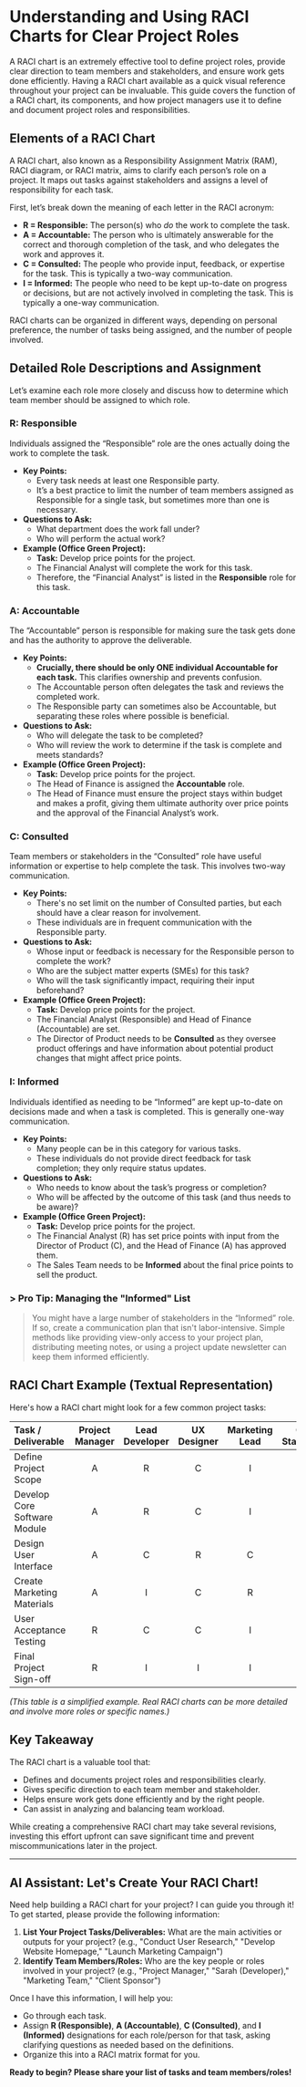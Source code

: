 # Understanding and Using RACI Charts for Clear Project Roles

A RACI chart is an extremely effective tool to define project roles, provide clear direction to team members and stakeholders, and ensure work gets done efficiently. Having a RACI chart available as a quick visual reference throughout your project can be invaluable. This guide covers the function of a RACI chart, its components, and how project managers use it to define and document project roles and responsibilities.

## Elements of a RACI Chart

A RACI chart, also known as a Responsibility Assignment Matrix (RAM), RACI diagram, or RACI matrix, aims to clarify each person’s role on a project. It maps out tasks against stakeholders and assigns a level of responsibility for each task.

First, let’s break down the meaning of each letter in the RACI acronym:

* **R = Responsible:** The person(s) who *do* the work to complete the task.
* **A = Accountable:** The person who is ultimately answerable for the correct and thorough completion of the task, and who delegates the work and approves it.
* **C = Consulted:** The people who provide input, feedback, or expertise for the task. This is typically a two-way communication.
* **I = Informed:** The people who need to be kept up-to-date on progress or decisions, but are not actively involved in completing the task. This is typically a one-way communication.

RACI charts can be organized in different ways, depending on personal preference, the number of tasks being assigned, and the number of people involved.

## Detailed Role Descriptions and Assignment

Let’s examine each role more closely and discuss how to determine which team member should be assigned to which role.

### R: Responsible
Individuals assigned the “Responsible” role are the ones actually doing the work to complete the task.

* **Key Points:**
    * Every task needs at least one Responsible party.
    * It’s a best practice to limit the number of team members assigned as Responsible for a single task, but sometimes more than one is necessary.
* **Questions to Ask:**
    * What department does the work fall under?
    * Who will perform the actual work?
* **Example (Office Green Project):**
    * **Task:** Develop price points for the project.
    * The Financial Analyst will complete the work for this task.
    * Therefore, the “Financial Analyst” is listed in the **Responsible** role for this task.

### A: Accountable
The “Accountable” person is responsible for making sure the task gets done and has the authority to approve the deliverable.

* **Key Points:**
    * **Crucially, there should be only ONE individual Accountable for each task.** This clarifies ownership and prevents confusion.
    * The Accountable person often delegates the task and reviews the completed work.
    * The Responsible party can sometimes also be Accountable, but separating these roles where possible is beneficial.
* **Questions to Ask:**
    * Who will delegate the task to be completed?
    * Who will review the work to determine if the task is complete and meets standards?
* **Example (Office Green Project):**
    * **Task:** Develop price points for the project.
    * The Head of Finance is assigned the **Accountable** role.
    * The Head of Finance must ensure the project stays within budget and makes a profit, giving them ultimate authority over price points and the approval of the Financial Analyst’s work.

### C: Consulted
Team members or stakeholders in the “Consulted” role have useful information or expertise to help complete the task. This involves two-way communication.

* **Key Points:**
    * There's no set limit on the number of Consulted parties, but each should have a clear reason for involvement.
    * These individuals are in frequent communication with the Responsible party.
* **Questions to Ask:**
    * Whose input or feedback is necessary for the Responsible person to complete the work?
    * Who are the subject matter experts (SMEs) for this task?
    * Who will the task significantly impact, requiring their input beforehand?
* **Example (Office Green Project):**
    * **Task:** Develop price points for the project.
    * The Financial Analyst (Responsible) and Head of Finance (Accountable) are set.
    * The Director of Product needs to be **Consulted** as they oversee product offerings and have information about potential product changes that might affect price points.

### I: Informed
Individuals identified as needing to be “Informed” are kept up-to-date on decisions made and when a task is completed. This is generally one-way communication.

* **Key Points:**
    * Many people can be in this category for various tasks.
    * These individuals do not provide direct feedback for task completion; they only require status updates.
* **Questions to Ask:**
    * Who needs to know about the task’s progress or completion?
    * Who will be affected by the outcome of this task (and thus needs to be aware)?
* **Example (Office Green Project):**
    * **Task:** Develop price points for the project.
    * The Financial Analyst (R) has set price points with input from the Director of Product (C), and the Head of Finance (A) has approved them.
    * The Sales Team needs to be **Informed** about the final price points to sell the product.

### > **Pro Tip: Managing the "Informed" List**
> You might have a large number of stakeholders in the “Informed” role. If so, create a communication plan that isn't labor-intensive. Simple methods like providing view-only access to your project plan, distributing meeting notes, or using a project update newsletter can keep them informed efficiently.

## RACI Chart Example (Textual Representation)

Here's how a RACI chart might look for a few common project tasks:

| Task / Deliverable       | Project Manager | Lead Developer | UX Designer | Marketing Lead | Client Stakeholder |
| :----------------------- | :-------------: | :------------: | :---------: | :--------------: | :----------------: |
| Define Project Scope     |        A        |       R        |      C      |        I         |         C          |
| Develop Core Software Module |   A             |       R        |      C      |        I         |         I          |
| Design User Interface    |        A        |       C        |      R      |        C         |         C          |
| Create Marketing Materials|      A        |       I        |      C      |        R         |         C          |
| User Acceptance Testing  |        R        |       C        |      C      |        I         |         A          |
| Final Project Sign-off   |        R        |       I        |      I      |        I         |         A          |

*(This table is a simplified example. Real RACI charts can be more detailed and involve more roles or specific names.)*

## Key Takeaway

The RACI chart is a valuable tool that:
* Defines and documents project roles and responsibilities clearly.
* Gives specific direction to each team member and stakeholder.
* Helps ensure work gets done efficiently and by the right people.
* Can assist in analyzing and balancing team workload.

While creating a comprehensive RACI chart may take several revisions, investing this effort upfront can save significant time and prevent miscommunications later in the project.

---

## AI Assistant: Let's Create Your RACI Chart!

Need help building a RACI chart for your project? I can guide you through it! To get started, please provide the following information:

1.  **List Your Project Tasks/Deliverables:** What are the main activities or outputs for your project? (e.g., "Conduct User Research," "Develop Website Homepage," "Launch Marketing Campaign")
2.  **Identify Team Members/Roles:** Who are the key people or roles involved in your project? (e.g., "Project Manager," "Sarah (Developer)," "Marketing Team," "Client Sponsor")

Once I have this information, I will help you:
* Go through each task.
* Assign **R (Responsible)**, **A (Accountable)**, **C (Consulted)**, and **I (Informed)** designations for each role/person for that task, asking clarifying questions as needed based on the definitions.
* Organize this into a RACI matrix format for you.

**Ready to begin? Please share your list of tasks and team members/roles!**
